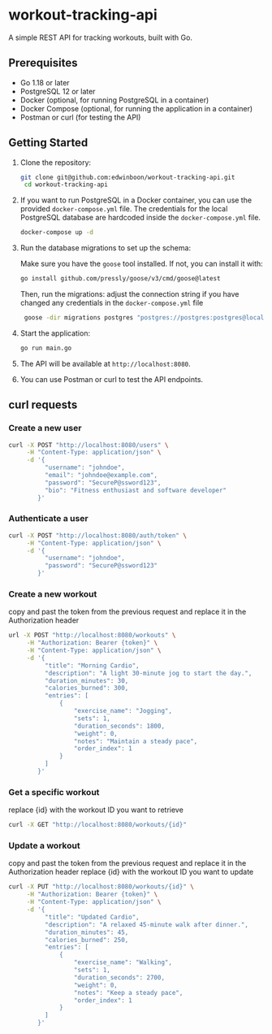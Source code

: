 # workout-tracking-api

A simple REST API for tracking workouts, built with Go.

## Prerequisites

- Go 1.18 or later
- PostgreSQL 12 or later
- Docker (optional, for running PostgreSQL in a container)
- Docker Compose (optional, for running the application in a container)
- Postman or curl (for testing the API)

## Getting Started

1. Clone the repository:

   ```bash
   git clone git@github.com:edwinboon/workout-tracking-api.git
    cd workout-tracking-api
   ```

2. If you want to run PostgreSQL in a Docker container, you can use the provided `docker-compose.yml` file.
   The credentials for the local PostgreSQL database are hardcoded inside the `docker-compose.yml` file.

   ```bash
   docker-compose up -d
   ```

3. Run the database migrations to set up the schema:

   Make sure you have the `goose` tool installed. If not, you can install it with:

   ```bash
   go install github.com/pressly/goose/v3/cmd/goose@latest
   ```

   Then, run the migrations:
   adjust the connection string if you have changed any credentials in the `docker-compose.yml` file

   ```bash
    goose -dir migrations postgres "postgres://postgres:postgres@localhost:5432/postgres?sslmode=disable" up
   ```

4. Start the application:
   ```bash
   go run main.go
   ```
5. The API will be available at `http://localhost:8080`.
6. You can use Postman or curl to test the API endpoints.

## curl requests

### Create a new user

```bash
curl -X POST "http://localhost:8080/users" \
     -H "Content-Type: application/json" \
     -d '{
          "username": "johndoe",
          "email": "johndoe@example.com",
          "password": "SecureP@ssword123",
          "bio": "Fitness enthusiast and software developer"
        }'
```

### Authenticate a user

```bash
curl -X POST "http://localhost:8080/auth/token" \
     -H "Content-Type: application/json" \
     -d '{
          "username": "johndoe",
          "password": "SecureP@ssword123"
        }'
```

### Create a new workout

copy and past the token from the previous request and replace it in the Authorization header

```bash
url -X POST "http://localhost:8080/workouts" \
     -H "Authorization: Bearer {token}" \
     -H "Content-Type: application/json" \
     -d '{
          "title": "Morning Cardio",
          "description": "A light 30-minute jog to start the day.",
          "duration_minutes": 30,
          "calories_burned": 300,
          "entries": [
              {
                  "exercise_name": "Jogging",
                  "sets": 1,
                  "duration_seconds": 1800,
                  "weight": 0,
                  "notes": "Maintain a steady pace",
                  "order_index": 1
              }
          ]
        }'
```

### Get a specific workout

replace {id} with the workout ID you want to retrieve

```bash
curl -X GET "http://localhost:8080/workouts/{id}"
```

### Update a workout

copy and past the token from the previous request and replace it in the Authorization header
replace {id} with the workout ID you want to update

```bash
curl -X PUT "http://localhost:8080/workouts/{id}" \
     -H "Authorization: Bearer {token}" \
     -H "Content-Type: application/json" \
     -d '{
          "title": "Updated Cardio",
          "description": "A relaxed 45-minute walk after dinner.",
          "duration_minutes": 45,
          "calories_burned": 250,
          "entries": [
              {
                  "exercise_name": "Walking",
                  "sets": 1,
                  "duration_seconds": 2700,
                  "weight": 0,
                  "notes": "Keep a steady pace",
                  "order_index": 1
              }
          ]
        }'
```
